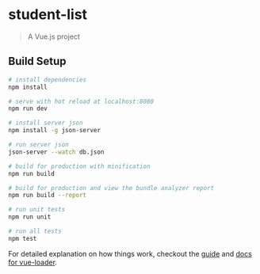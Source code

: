 # student-list

> A Vue.js project

## Build Setup

``` bash
# install dependencies
npm install

# serve with hot reload at localhost:8080
npm run dev

# install server json
npm install -g json-server

# run server json
json-server --watch db.json

# build for production with minification
npm run build

# build for production and view the bundle analyzer report
npm run build --report

# run unit tests
npm run unit

# run all tests
npm test
```

For detailed explanation on how things work, checkout the [guide](http://vuejs-templates.github.io/webpack/) and [docs for vue-loader](http://vuejs.github.io/vue-loader).
